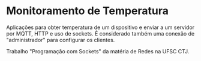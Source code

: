 # Monitoramento de Temperatura
Aplicações para obter temperatura de um dispositivo e enviar a um servidor por MQTT, HTTP e uso de sockets. É considerado também uma conexão de "administrador" para configurar os clientes.

Trabalho "Programação com Sockets" da matéria de Redes na UFSC CTJ.
